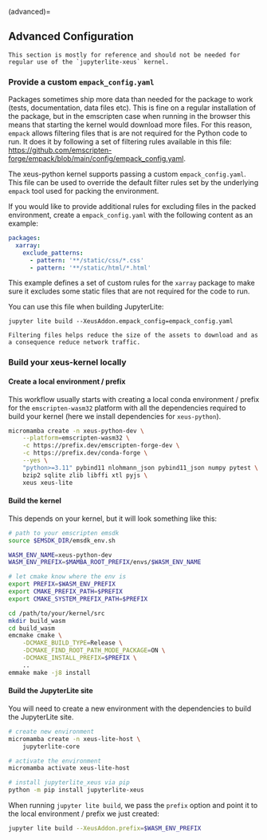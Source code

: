 (advanced)=

## Advanced Configuration

```{warning}
This section is mostly for reference and should not be needed for regular use of the `jupyterlite-xeus` kernel.
```

### Provide a custom `empack_config.yaml`

Packages sometimes ship more data than needed for the package to work (tests, documentation, data files etc). This is fine on a regular installation of the package, but in the emscripten case when running in the browser this means that starting the kernel would download more files.
For this reason, `empack` allows filtering files that is are not required for the Python code to run. It does it by following a set of filtering rules available in this file: https://github.com/emscripten-forge/empack/blob/main/config/empack_config.yaml.

The xeus-python kernel supports passing a custom `empack_config.yaml`. This file can be used to override the default filter rules set by the underlying `empack` tool used for packing the environment.

If you would like to provide additional rules for excluding files in the packed environment, create a `empack_config.yaml` with the following content as an example:

```yaml
packages:
  xarray:
    exclude_patterns:
      - pattern: '**/static/css/*.css'
      - pattern: '**/static/html/*.html'
```

This example defines a set of custom rules for the `xarray` package to make sure it excludes some static files that are not required for the code to run.

You can use this file when building JupyterLite:

```shell
jupyter lite build --XeusAddon.empack_config=empack_config.yaml
```

```{note}
Filtering files helps reduce the size of the assets to download and as a consequence reduce network traffic.
```

### Build your xeus-kernel locally

#### Create a local environment / prefix

This workflow usually starts with creating a local conda environment / prefix for the `emscripten-wasm32` platform with all the dependencies required to build your kernel (here we install dependencies for `xeus-python`).

```bash
micromamba create -n xeus-python-dev \
    --platform=emscripten-wasm32 \
    -c https://prefix.dev/emscripten-forge-dev \
    -c https://prefix.dev/conda-forge \
    --yes \
    "python>=3.11" pybind11 nlohmann_json pybind11_json numpy pytest \
    bzip2 sqlite zlib libffi xtl pyjs \
    xeus xeus-lite
```

#### Build the kernel

This depends on your kernel, but it will look something like this:

```bash
# path to your emscripten emsdk
source $EMSDK_DIR/emsdk_env.sh

WASM_ENV_NAME=xeus-python-dev
WASM_ENV_PREFIX=$MAMBA_ROOT_PREFIX/envs/$WASM_ENV_NAME

# let cmake know where the env is
export PREFIX=$WASM_ENV_PREFIX
export CMAKE_PREFIX_PATH=$PREFIX
export CMAKE_SYSTEM_PREFIX_PATH=$PREFIX

cd /path/to/your/kernel/src
mkdir build_wasm
cd build_wasm
emcmake cmake \
    -DCMAKE_BUILD_TYPE=Release \
    -DCMAKE_FIND_ROOT_PATH_MODE_PACKAGE=ON \
    -DCMAKE_INSTALL_PREFIX=$PREFIX \
    ..
emmake make -j8 install
```

#### Build the JupyterLite site

You will need to create a new environment with the dependencies to build the JupyterLite site.

```bash
# create new environment
micromamba create -n xeus-lite-host \
    jupyterlite-core

# activate the environment
micromamba activate xeus-lite-host

# install jupyterlite_xeus via pip
python -m pip install jupyterlite-xeus
```

When running `jupyter lite build`, we pass the `prefix` option and point it to the local environment / prefix we just created:

```bash
jupyter lite build --XeusAddon.prefix=$WASM_ENV_PREFIX
```
